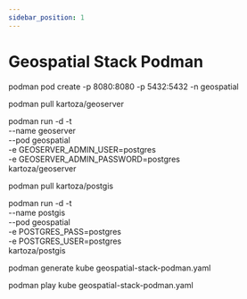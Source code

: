 ```yaml
---
sidebar_position: 1
---
```


# Geospatial Stack Podman






podman pod create -p 8080:8080 -p 5432:5432 -n geospatial



podman pull kartoza/geoserver

podman run -d -t \
--name geoserver \
--pod geospatial \
-e GEOSERVER_ADMIN_USER=postgres \
-e GEOSERVER_ADMIN_PASSWORD=postgres \
kartoza/geoserver 




podman pull kartoza/postgis

podman run -d -t \
--name postgis \
--pod geospatial \
-e POSTGRES_PASS=postgres \
-e POSTGRES_USER=postgres \
kartoza/postgis

podman generate kube geospatial-stack-podman.yaml

podman play kube geospatial-stack-podman.yaml